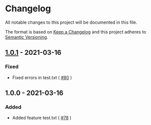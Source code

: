# Changelog

All notable changes to this project will be documented in this file.

The format is based on [Keep a Changelog](http://keepachangelog.com/)
and this project adheres to [Semantic Versioning](http://semver.org/).

## [1.0.1] - 2021-03-16
### Fixed
- Fixed errors in test.txt ( [#80] )

## 1.0.0 - 2021-03-16
### Added
- Added feature test.txt ( [#78] )

[#78]: https://github.com/gitex-flow/gitex-flow-node/issues/78
[#80]: https://github.com/gitex-flow/gitex-flow-node/issues/80

[1.0.1]: https://github.com/gitex-flow/gitex-flow-node/compare/v1.0.0...v1.0.1
